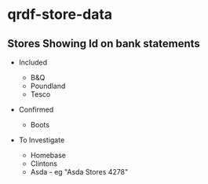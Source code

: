 # qrdf-store-data

## Stores Showing Id on bank statements 

* Included
  * B&Q
  * Poundland
  * Tesco

* Confirmed
   * Boots

* To Investigate
   * Homebase  
   * Clintons
   * Asda - eg "Asda Stores 4278"